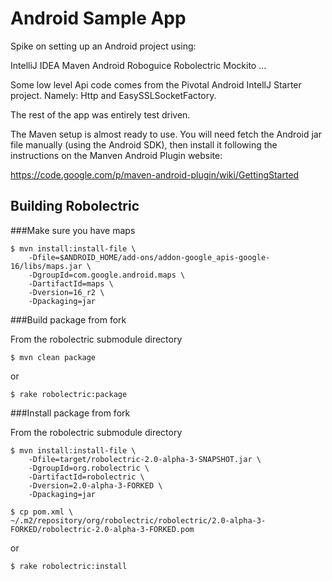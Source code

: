 # Android Sample App

Spike on setting up an Android project using:

IntelliJ IDEA
Maven
Android
Roboguice
Robolectric
Mockito
...

Some low level Api code comes from the Pivotal Android IntellJ Starter project.
Namely: Http and EasySSLSocketFactory.

The rest of the app was entirely test driven.



The Maven setup is almost ready to use.
You will need fetch the Android jar file manually (using the Android SDK),
then install it following the instructions on the Manven Android Plugin website:

https://code.google.com/p/maven-android-plugin/wiki/GettingStarted


## Building Robolectric

###Make sure you have maps

```
$ mvn install:install-file \
    -Dfile=$ANDROID_HOME/add-ons/addon-google_apis-google-16/libs/maps.jar \
    -DgroupId=com.google.android.maps \
    -DartifactId=maps \
    -Dversion=16_r2 \
    -Dpackaging=jar
```

###Build package from fork

From the robolectric submodule directory

```
$ mvn clean package
```

or

```
$ rake robolectric:package
```

###Install package from fork

From the robolectric submodule directory

```
$ mvn install:install-file \
    -Dfile=target/robolectric-2.0-alpha-3-SNAPSHOT.jar \
    -DgroupId=org.robolectric \
    -DartifactId=robolectric \
    -Dversion=2.0-alpha-3-FORKED \
    -Dpackaging=jar

$ cp pom.xml \
~/.m2/repository/org/robolectric/robolectric/2.0-alpha-3-FORKED/robolectric-2.0-alpha-3-FORKED.pom
```

or

```
$ rake robolectric:install
```
